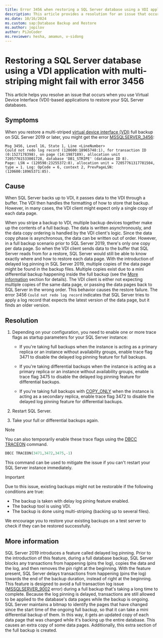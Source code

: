 ```yaml
---
title: Error 3456 when restoring a SQL Server database using a VDI application with multi-striping
description: This article provides a resolution for an issue that occurs when you restore a SQL Server database using VDI applications with multi-striping.
ms.date: 10/16/2024
ms.custom: sap:Database Backup and Restore
ms.author: jopilov
author: PiJoCoder
ms.reviewer: hesha, amamun, v-sidong
---
```

# Restoring a SQL Server database using a VDI application with multi-striping might fail with error 3456

This article helps you resolve an issue that occurs when you use Virtual Device Interface (VDI)-based applications to restore your SQL Server databases.

## Symptoms

When you restore a multi-striped [virtual device interface (VDI)](/sql/relational-databases/backup-restore/vdi-reference/reference-virtual-device-interface) full backup on SQL Server 2019 or later, you might get the error [MSSQLSERVER_3456](/sql/relational-databases/errors-events/mssqlserver-3456-database-engine-error):

```output
Msg 3456, Level 16, State 1, Line <LineNumber>
Could not redo log record (120600:18965748:1), for transaction ID (0:1527178398), on page (14:1987189), allocation unit 72057761533001728, database 'DB1_STRIPE' (database ID 8).
Page: LSN = (120598:23255372:8), allocation unit = 72057761317781504, type = 1. Log: OpCode = 6, context 2, PrevPageLSN: (120600:18965371:85).
```

## Cause

When SQL Server backs up to VDI, it passes data to the VDI through a buffer. The VDI then handles the formatting of how to store that backup. However, in many cases, the VDI client might expect only a single copy of each data page.

When you stripe a backup to VDI, multiple backup devices together make up the contents of a full backup. The data is written asynchronously, and the data copy ordering is handled by the VDI client's logic. Since the data copy phase is asynchronous, the data can be written out of order. However, in a full backup scenario prior to SQL Server 2019, there's only one copy per data page. So when the VDI client sends data to the buffer that SQL Server reads from for a restore, SQL Server would still be able to know exactly where and how to restore each data page. With the introduction of delayed log pinning in SQL Server 2019, multiple copies of the data page might be found in the backup files. Multiple copies exist due to a mini differential backup happening inside the full backup (see the [More information](#more-information) section for details). The VDI client is either not expecting multiple copies of the same data page, or passing the data pages back to SQL Server in the wrong order. This behavior causes the restore failure. The error 3456 `Could not redo log record` indicates that SQL Server tries to apply a log record that expects the latest version of the data page, but it finds an older version.

## Resolution

1. Depending on your configuration, you need to enable one or more trace flags as startup parameters for your SQL Server instance:

   -	If you're taking full backups when the instance is acting as a primary replica or an instance without availability groups, enable trace flag 3471 to disable the delayed log pinning feature for full backups.

   -	If you're taking differential backups when the instance is acting as a primary replica or an instance without availability groups, enable trace flag 3475 to disable the delayed log pinning feature for differential backups.

   -	If you're taking full backups with [COPY_ONLY](/sql/relational-databases/backup-restore/copy-only-backups-sql-server) when the instance is acting as a secondary replica, enable trace flag 3472 to disable the delayed log pinning feature for differential backups.

1. Restart SQL Server.

1. Take your full or differential backups again.


> [!NOTE]
> You can also temporarily enable these trace flags using the [DBCC TRACEON](/sql/t-sql/database-console-commands/dbcc-traceon-transact-sql) command. 
>
> ```SQL
> DBCC TRACEON(3471,3472,3475,-1)
> ```
> This command can be used to mitigate the issue if you can't restart your SQL Server instance immediately.

> [!Important]
> Due to this issue, existing backups might not be restorable if the following conditions are true:
> 
> -	The backup is taken with delay log pining feature enabled.
> -	The backup tool is using VDI.
> -	The backup is done using multi-striping (backing up to several files).

We encourage you to restore your existing backups on a test server to check if they can be restored successfully.

## More information

SQL Server 2019 introduces a feature called delayed log pinning. Prior to the introduction of this feature, during a full database backup, SQL Server blocks any transactions from happening (pins the log), copies the data and the log, and then removes the pin right at the beginning. With the feature present, SQL Server delays transactions from happening (pins the log) towards the end of the backup duration, instead of right at the beginning. This feature is designed to avoid a full transaction log issue ([MSSQLSERVER_9002](/sql/relational-databases/errors-events/mssqlserver-9002-database-engine-error) error) during a full backup that's taking a long time to complete. Because the log pinning is delayed, transactions are still allowed to be applied to the database's data pages while the backup is ongoing. SQL Server maintains a bitmap to identify the pages that have changed since the start time of the ongoing full backup, so that it can take a mini differential backup of them. In this way, it gets an updated copy of each data page that was changed while it's backing up the entire database. This causes an extra copy of some data pages. Additionally, this extra section of the full backup is created.
